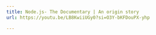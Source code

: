 ```yaml
---
title: Node.js- The Documentary | An origin story
url: https://youtu.be/LB8KwiiUGy0?si=O3Y-bKFDouPX-yhp

---
```

